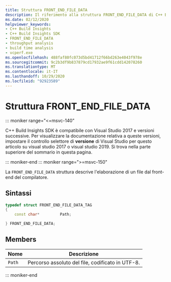 ```yaml
---
title: Struttura FRONT_END_FILE_DATA
description: Il riferimento alla struttura FRONT_END_FILE_DATA di C++ Build Insights SDK.
ms.date: 02/12/2020
helpviewer_keywords:
- C++ Build Insights
- C++ Build Insights SDK
- FRONT_END_FILE_DATA
- throughput analysis
- build time analysis
- vcperf.exe
ms.openlocfilehash: 488faf80fc073d5bd41712f66bd263e4043f978e
ms.sourcegitcommit: 9c2b3df9b837879cd17932ae9f61cdd142078260
ms.translationtype: MT
ms.contentlocale: it-IT
ms.lasthandoff: 10/29/2020
ms.locfileid: "92923589"
---
```

# <a name="front_end_file_data-structure"></a>Struttura FRONT_END_FILE_DATA

::: moniker range="<=msvc-140"

C++ Build Insights SDK è compatibile con Visual Studio 2017 e versioni successive. Per visualizzare la documentazione relativa a queste versioni, impostare il controllo selettore di **versione** di Visual Studio per questo articolo su visual studio 2017 o visual studio 2019. Si trova nella parte superiore del sommario in questa pagina.

::: moniker-end
::: moniker range=">=msvc-150"

La `FRONT_END_FILE_DATA` struttura descrive l'elaborazione di un file dal front-end del compilatore.

## <a name="syntax"></a>Sintassi

```cpp
typedef struct FRONT_END_FILE_DATA_TAG
{
    const char*         Path;

} FRONT_END_FILE_DATA;
```

## <a name="members"></a>Members

| Nome | Descrizione |
|--|--|
| `Path` | Percorso assoluto del file, codificato in UTF-8. |

::: moniker-end

